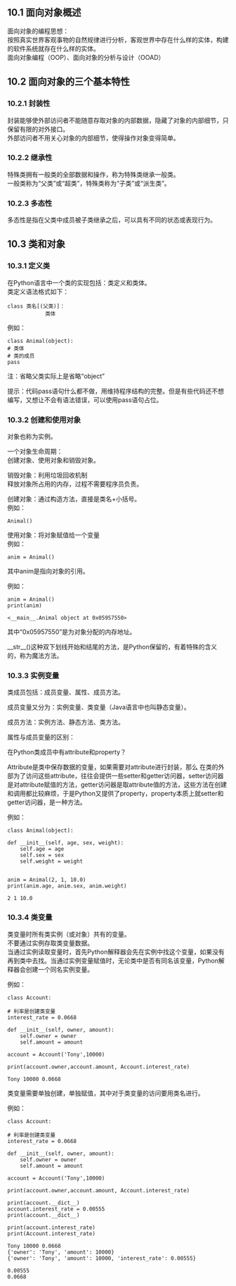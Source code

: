 ## 10.1 面向对象概述

面向对象的编程思想：  
按照真实世界客观事物的自然规律进行分析，客观世界中存在什么样的实体，构建的软件系统就存在什么样的实体。  
面向对象编程（OOP）、面向对象的分析与设计（OOAD）

## 10.2 面向对象的三个基本特性

### 10.2.1 封装性

封装能够使外部访问者不能随意存取对象的内部数据，隐藏了对象的内部细节，只保留有限的对外接口。  
外部访问者不用关心对象的内部细节，使得操作对象变得简单。

### 10.2.2 继承性

特殊类拥有一般类的全部数据和操作，称为特殊类继承一般类。  
一般类称为“父类”或“超类”，特殊类称为“子类”或“派生类”。

### 10.2.3 多态性

多态性是指在父类中成员被子类继承之后，可以具有不同的状态或表现行为。  

## 10.3 类和对象

### 10.3.1 定义类

在Python语言中一个类的实现包括：类定义和类体。  
类定义语法格式如下： 
 
    class 类名[(父类)]：  
                类体

例如：

    class Animal(object):
    # 类体
    # 类的成员
    pass

注：省略父类实际上是省略“object”  

提示：代码pass语句什么都不做，用维持程序结构的完整。但是有些代码还不想编写，又想让不会有语法错误，可以使用pass语句占位。

### 10.3.2 创建和使用对象

对象也称为实例。  

一个对象生命周期：  
创建对象、使用对象和销毁对象。  

销毁对象：利用垃圾回收机制  
释放对象所占用的内存，过程不需要程序员负责。

创建对象：通过构造方法，直接是类名+小括号。  
例如：

    Animal()

使用对象：将对象赋值给一个变量  
例如：  

    anim = Animal()

其中anim是指向对象的引用。  

例如：  

    anim = Animal()
    print(anim)

    <__main__.Animal object at 0x05957550>

其中“0x05957550”是为对象分配的内存地址。

\_\_str\_\_()这种双下划线开始和结尾的方法，是Python保留的，有着特殊的含义的，称为魔法方法。

### 10.3.3 实例变量

类成员包括：成员变量、属性、成员方法。  

成员变量又分为：实例变量、类变量（Java语言中也叫静态变量）。  

成员方法：实例方法、静态方法、类方法。  

属性与成员变量的区别：  

在Python类成员中有attribute和property？  

Attribute是类中保存数据的变量，如果需要对attribute进行封装，那么 在类的外部为了访问这些attribute，往往会提供一些setter和getter访问器，setter访问器是对attribute赋值的方法，getter访问器是取attribute值的方法，这些方法在创建和调用都比较麻烦，于是Python又提供了property，property本质上就setter和getter访问器，是一种方法。

例如：  

    class Animal(object):

    def __init__(self, age, sex, weight):
        self.age = age
        self.sex = sex
        self.weight = weight


    anim = Animal(2, 1, 10.0)
    print(anim.age, anim.sex, anim.weight)

    2 1 10.0

### 10.3.4 类变量

类变量时所有类实例（或对象）共有的变量。  
不要通过实例存取类变量数据。  
当通过实例读取变量时，首先Python解释器会先在实例中找这个变量，如果没有再到类中去找。当通过实例变量赋值时，无论类中是否有同名该变量，Python解释器会创建一个同名实例变量。  

例如：  

    class Account:

    # 利率是创建类变量
    interest_rate = 0.0668

    def __init__(self, owner, amount):
        self.owner = owner
        self.amount = amount

    account = Account('Tony',10000)

    print(account.owner,account.amount, Account.interest_rate)

    Tony 10000 0.0668

类变量需要单独创建，单独赋值，其中对于类变量的访问要用类名进行。  

例如：  

    class Account:

    # 利率是创建类变量
    interest_rate = 0.0668

    def __init__(self, owner, amount):
        self.owner = owner
        self.amount = amount

    account = Account('Tony',10000)

    print(account.owner,account.amount, Account.interest_rate)

    print(account.__dict__)
    account.interest_rate = 0.00555
    print(account.__dict__)

    print(account.interest_rate)
    print(Account.interest_rate)

    Tony 10000 0.0668
    {'owner': 'Tony', 'amount': 10000}
    {'owner': 'Tony', 'amount': 10000, 'interest_rate': 0.00555}
    
    0.00555
    0.0668



 